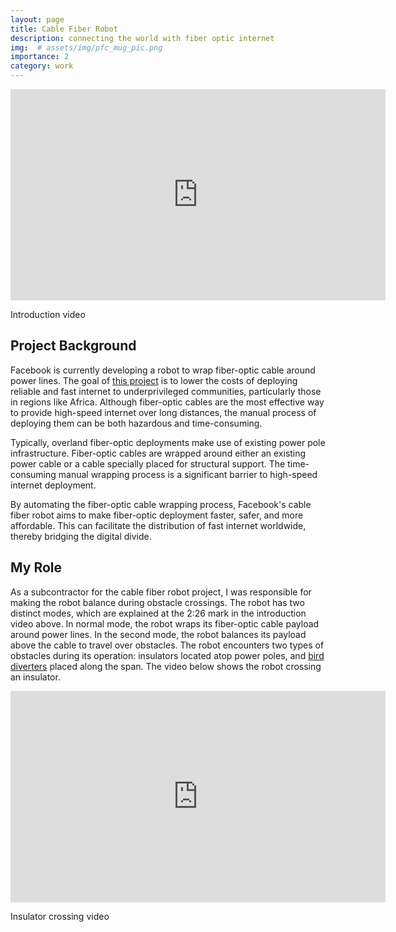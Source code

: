 ```yaml
---
layout: page
title: Cable Fiber Robot
description: connecting the world with fiber optic internet
img:  # assets/img/pfc_mug_pic.png
importance: 2
category: work
---
```


<p align="center">
<iframe src="https://www.facebook.com/plugins/video.php?height=314&href=https%3A%2F%2Fwww.facebook.com%2FEngineering%2Fvideos%2F320046849029260%2F&show_text=false&width=560&t=0" width="600" height="338" style="border:none;overflow:hidden" scrolling="no" frameborder="0" allowfullscreen="true" allow="autoplay; clipboard-write; encrypted-media; picture-in-picture; web-share" allowFullScreen="true"></iframe>
</p>

<div class="caption">
Introduction video
</div>

## Project Background

Facebook is currently developing a robot to wrap fiber-optic cable around power lines. The goal of [this project](https://engineering.fb.com/2020/07/13/connectivity/aerial-fiber-deployment/) is to lower the costs of deploying reliable and fast internet to underprivileged communities, particularly those in regions like Africa. Although fiber-optic cables are the most effective way to provide high-speed internet over long distances, the manual process of deploying them can be both hazardous and time-consuming.

Typically, overland fiber-optic deployments make use of existing power pole infrastructure. Fiber-optic cables are wrapped around either an existing power cable or a cable specially placed for structural support. The time-consuming manual wrapping process is a significant barrier to high-speed internet deployment.

By automating the fiber-optic cable wrapping process, Facebook's cable fiber robot aims to make fiber-optic deployment faster, safer, and more affordable. This can facilitate the distribution of fast internet worldwide, thereby bridging the digital divide.

## My Role

As a subcontractor for the cable fiber robot project, I was responsible for making the robot balance during obstacle crossings. The robot has two distinct modes, which are explained at the 2:26 mark in the introduction video above. In normal mode, the robot wraps its fiber-optic cable payload around power lines. In the second mode, the robot balances its payload above the cable to travel over obstacles. The robot encounters two types of obstacles during its operation: insulators located atop power poles, and [bird diverters](https://duckduckgo.com/?q=bird+diverters+in+transmission+lines&t=ffab&iar=images&iax=images&ia=images) placed along the span. The video below shows the robot crossing an insulator.

<p align="center">
<iframe width="600" height="338" src="https://www.youtube.com/embed/XRZg3G6hZ40" title="We built a robot that can move along power lines । Mark Zuckerberg । facebook । whatsapp । Meta" frameborder="0" allow="accelerometer; autoplay; clipboard-write; encrypted-media; gyroscope; picture-in-picture; web-share" allowfullscreen></iframe>
</p>

<div class="caption">
Insulator crossing video
</div>
